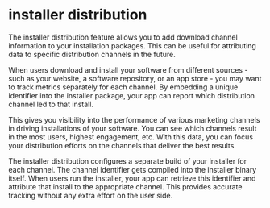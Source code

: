 # installer distribution

The installer distribution feature allows you to add download channel information to your installation packages. This can be useful for attributing data to specific distribution channels in the future. 

When users download and install your software from different sources - such as your website, a software repository, or an app store - you may want to track metrics separately for each channel. By embedding a unique identifier into the installer package, your app can report which distribution channel led to that install. 

This gives you visibility into the performance of various marketing channels in driving installations of your software. You can see which channels result in the most users, highest engagement, etc. With this data, you can focus your distribution efforts on the channels that deliver the best results.

The installer distribution configures a separate build of your installer for each channel. The channel identifier gets compiled into the installer binary itself. When users run the installer, your app can retrieve this identifier and attribute that install to the appropriate channel. This provides accurate tracking without any extra effort on the user side.
